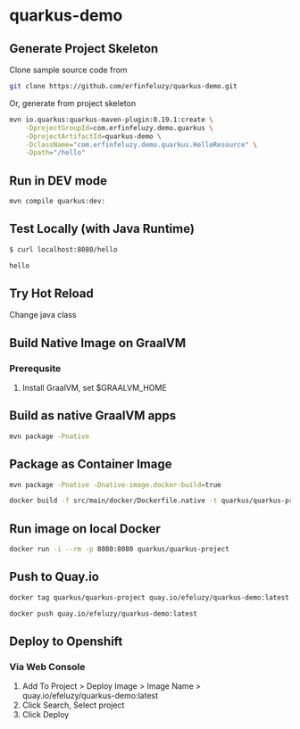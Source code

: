 # quarkus-demo

## Generate Project Skeleton

Clone sample source code from

```bash
git clone https://github.com/erfinfeluzy/quarkus-demo.git 
 ``` 
 
Or, generate from project skeleton

```bash
mvn io.quarkus:quarkus-maven-plugin:0.19.1:create \
    -DprojectGroupId=com.erfinfeluzy.demo.quarkus \
    -DprojectArtifactId=quarkus-demo \
    -DclassName="com.erfinfeluzy.demo.quarkus.HelloResource" \
    -Dpath="/hello"
 ```   
    
## Run in DEV mode

```bash
mvn compile quarkus:dev:
```

## Test Locally (with Java Runtime)
```bash
$ curl localhost:8080/hello
```

```bash
hello
```

## Try Hot Reload
Change java class

## Build Native Image on GraalVM

### Prerequsite
1. Install GraalVM, set $GRAALVM_HOME

## Build as native GraalVM apps
```bash
mvn package -Pnative
```

## Package as Container Image
```bash
mvn package -Pnative -Dnative-image.docker-build=true
```

```bash
docker build -f src/main/docker/Dockerfile.native -t quarkus/quarkus-project .
```

## Run image on local Docker

```bash
docker run -i --rm -p 8080:8080 quarkus/quarkus-project
```

## Push to Quay.io

```bash
docker tag quarkus/quarkus-project quay.io/efeluzy/quarkus-demo:latest

docker push quay.io/efeluzy/quarkus-demo:latest
```

## Deploy to Openshift
### Via Web Console
1. Add To Project > Deploy Image > Image Name > quay.io/efeluzy/quarkus-demo:latest
2. Click Search, Select project
3. Click Deploy
